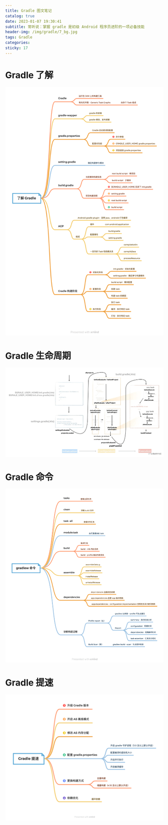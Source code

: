 ```yaml
---
title: Gradle 图文笔记
catalog: true
date: 2023-01-07 19:30:41
subtitle: 常听说：掌握 gradle 是初级 Android 程序员进阶的一项必备技能
header-img: /img/gradle/7_bg.jpg
tags: Gradle
categories:
sticky: 17
---
```


# Gradle 了解

![Gradle 了解](../../img/gradle/了解Gradle.png)

# Gradle 生命周期

![Gradle 生命周期](../../img/gradle/Gradle生命周期.png)

# Gradle 命令

![Gradle 命令](../../img/gradle/gradlew命令.png)

# Gradle 提速

![Gradle 提速](../../img/gradle/Gradle提速.png)